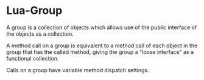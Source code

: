 # Lua-Group

A group is a collection of objects which allows use of the public interface of the objects as a collection.

A method call on a group is equivalent to a method call of each object in the group that has the called method, giving the group a "loose interface" as a functional collection.

Calls on a group have variable method dispatch settings.